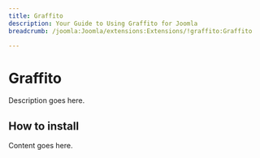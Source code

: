 ```yaml
---
title: Graffito
description: Your Guide to Using Graffito for Joomla
breadcrumb: /joomla:Joomla/extensions:Extensions/!graffito:Graffito

---
```


Graffito
======
Description goes here.


How to install
--------------
Content goes here.
